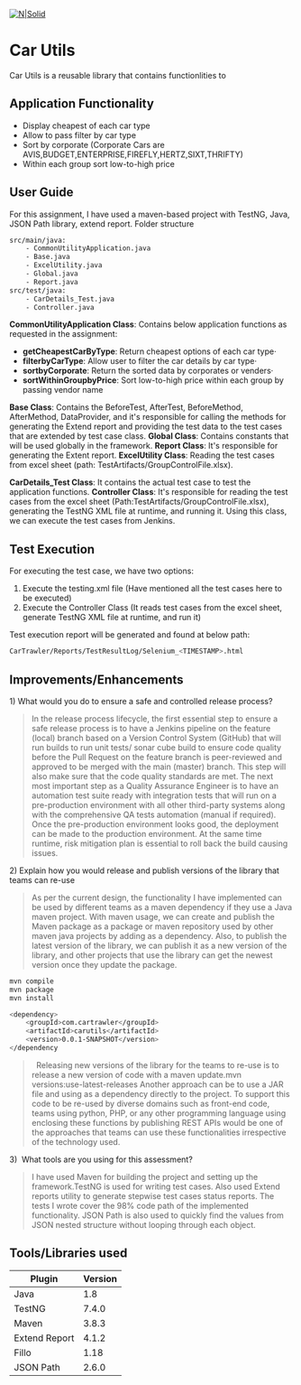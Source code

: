 [![N|Solid](https://www.cartrawler.com/ct/wp-content/themes/cartrawler2017/assets/img/logo2017.png)](https://www.cartrawler.com/ct/)
# Car Utils 
Car Utils is a reusable library that contains functionlities to 
## Application Functionality

- Display cheapest of each car type
- Allow to pass filter by car type
- Sort by corporate (Corporate Cars are AVIS,BUDGET,ENTERPRISE,FIREFLY,HERTZ,SIXT,THRIFTY)
- Within each group sort low-to-high price

## User Guide
For this assignment, I have used a maven-based project with TestNG, Java, JSON Path library, extend report.
Folder structure

```sh
src/main/java:
    - CommonUtilityApplication.java
    - Base.java
    - ExcelUtility.java
	- Global.java
	- Report.java
src/test/java:
    - CarDetails_Test.java
    - Controller.java
```
 **CommonUtilityApplication Class**: Contains below application functions as requested in the assignment:
 - **getCheapestCarByType**: Return cheapest options of each car type· 
- **filterbyCarType**: Allow user to filter the car details by car type· 
- **sortbyCorporate**: Return the sorted data by corporates or venders· 
- **sortWithinGroupbyPrice**: Sort low-to-high price within each group by passing vendor name

 **Base Class**: Contains the BeforeTest, AfterTest, BeforeMethod, AfterMethod, DataProvider, and it's responsible for calling the methods for generating the Extend report and providing the test data to the test cases that are extended by test case class.
**Global Class**: Contains constants that will be used globally in the framework.
**Report Class**: It's responsible for generating the Extent report.
**ExcelUtility Class**: Reading the test cases from excel sheet (path: TestArtifacts/GroupControlFile.xlsx).

**CarDetails_Test Class**: It contains the actual test case to test the application functions.
**Controller Class**: It's responsible for reading the test cases from the excel sheet (Path:TestArtifacts/GroupControlFile.xlsx), generating the TestNG XML file at runtime, and running it. Using this class, we can execute the test cases from Jenkins.

## Test Execution
For executing the test case, we have two options:
1. Execute the testing.xml file (Have mentioned all the test cases here to be executed)
2. Execute the Controller Class (It reads test cases from the excel sheet, generate TestNG XML file at runtime, and run it)

Test execution report will be generated and found at below path:
```sh
CarTrawler/Reports/TestResultLog/Selenium_<TIMESTAMP>.html
```
## Improvements/Enhancements

1) What would you do to ensure a safe and controlled release process?
> In the release process lifecycle, the first essential step to ensure a safe release process is to have a Jenkins pipeline on the feature (local) branch based on a Version Control System (GitHub) that will run builds to run unit tests/ sonar cube build to ensure code quality before the Pull Request on the feature branch is peer-reviewed and approved to be merged with the main (master) branch. This step will also make sure that the code quality standards are met.
The next most important step as a Quality Assurance Engineer is to have an automation test suite ready with integration tests that will run on a pre-production environment with all other third-party systems along with the comprehensive QA tests automation (manual if required). Once the pre-production environment looks good, the deployment can be made to the production environment. At the same time runtime, risk mitigation plan is essential to roll back the build causing issues. 

2) Explain how you would release and publish versions of the library that teams can re-use
> As per the current design, the functionality I have implemented can be used by different teams as a maven dependency if they use a Java maven project.
With maven usage, we can create and publish the Maven package as a package or maven repository used by other maven java projects by adding as a dependency.
Also, to publish the latest version of the library, we can publish it as a new version of the library, and other projects that use the library can get the newest version once they update the package.

```sh
mvn compile
mvn package
mvn install
```
```sh
<dependency>
    <groupId>com.cartrawler</groupId>
    <artifactId>carutils</artifactId>
    <version>0.0.1-SNAPSHOT</version>
</dependency
```
>  Releasing new versions of the library for the teams to re-use is to release a new version of code with a maven update.mvn versions:use-latest-releases Another approach can be to use a JAR file and using as a dependency directly to the project.
To support this code to be re-used by diverse domains such as front-end code, teams using python, PHP, or any other programming language using enclosing these functions by publishing REST APIs would be one of the approaches that teams can use these functionalities irrespective of the technology used.  

3)  What tools are you using for this assessment? 
> I have used Maven for building the project and setting up the framework.TestNG is used for writing test cases. Also used Extend reports utility to generate stepwise test cases status reports. The tests I wrote cover the 98% code path of the implemented functionality. JSON Path is also used to quickly find the values from JSON nested structure without looping through each object.


## Tools/Libraries used

| Plugin | Version |
| ------ | ------ |
| Java | 1.8 |
| TestNG | 7.4.0 |
| Maven | 3.8.3 |
| Extend Report | 4.1.2 |
| Fillo | 1.18 |
| JSON Path | 2.6.0 |

